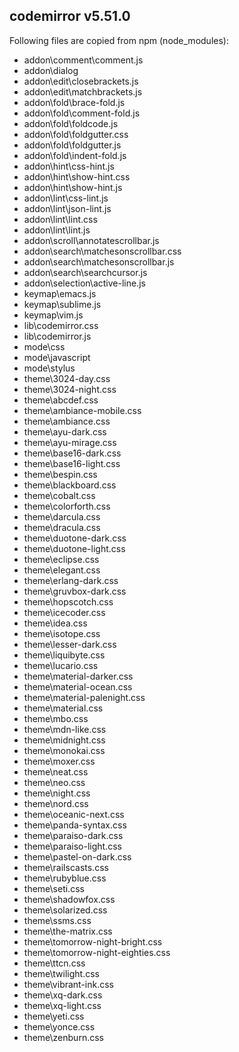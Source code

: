 ## codemirror v5.51.0

Following files are copied from npm (node_modules):

* addon\comment\comment.js
* addon\dialog
* addon\edit\closebrackets.js
* addon\edit\matchbrackets.js
* addon\fold\brace-fold.js
* addon\fold\comment-fold.js
* addon\fold\foldcode.js
* addon\fold\foldgutter.css
* addon\fold\foldgutter.js
* addon\fold\indent-fold.js
* addon\hint\css-hint.js
* addon\hint\show-hint.css
* addon\hint\show-hint.js
* addon\lint\css-lint.js
* addon\lint\json-lint.js
* addon\lint\lint.css
* addon\lint\lint.js
* addon\scroll\annotatescrollbar.js
* addon\search\matchesonscrollbar.css
* addon\search\matchesonscrollbar.js
* addon\search\searchcursor.js
* addon\selection\active-line.js
* keymap\emacs.js
* keymap\sublime.js
* keymap\vim.js
* lib\codemirror.css
* lib\codemirror.js
* mode\css
* mode\javascript
* mode\stylus
* theme\3024-day.css
* theme\3024-night.css
* theme\abcdef.css
* theme\ambiance-mobile.css
* theme\ambiance.css
* theme\ayu-dark.css
* theme\ayu-mirage.css
* theme\base16-dark.css
* theme\base16-light.css
* theme\bespin.css
* theme\blackboard.css
* theme\cobalt.css
* theme\colorforth.css
* theme\darcula.css
* theme\dracula.css
* theme\duotone-dark.css
* theme\duotone-light.css
* theme\eclipse.css
* theme\elegant.css
* theme\erlang-dark.css
* theme\gruvbox-dark.css
* theme\hopscotch.css
* theme\icecoder.css
* theme\idea.css
* theme\isotope.css
* theme\lesser-dark.css
* theme\liquibyte.css
* theme\lucario.css
* theme\material-darker.css
* theme\material-ocean.css
* theme\material-palenight.css
* theme\material.css
* theme\mbo.css
* theme\mdn-like.css
* theme\midnight.css
* theme\monokai.css
* theme\moxer.css
* theme\neat.css
* theme\neo.css
* theme\night.css
* theme\nord.css
* theme\oceanic-next.css
* theme\panda-syntax.css
* theme\paraiso-dark.css
* theme\paraiso-light.css
* theme\pastel-on-dark.css
* theme\railscasts.css
* theme\rubyblue.css
* theme\seti.css
* theme\shadowfox.css
* theme\solarized.css
* theme\ssms.css
* theme\the-matrix.css
* theme\tomorrow-night-bright.css
* theme\tomorrow-night-eighties.css
* theme\ttcn.css
* theme\twilight.css
* theme\vibrant-ink.css
* theme\xq-dark.css
* theme\xq-light.css
* theme\yeti.css
* theme\yonce.css
* theme\zenburn.css
